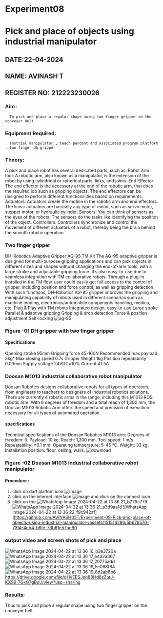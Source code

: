# Experiment08
# Pick and place of objects using industrial manipulator
## DATE:22-04-2024
## NAME: AVINASH T
## REGISTER NO: 212223230026
### Aim :
      To pick and place a regular shape using two finger gripper on the conveyor belt 
### Equipment Required: 
      Instrial manipulator , teach pendant and associated program platform , two finger dh gripper 
### Theory: 
A pick and place robot has several dedicated parts, such as:
Robot Arm tool: A robotic arm, also known as a manipulator, is the extension of the robot by using cylindrical or spherical parts. links, and joints.
End Effector: The end effector is the accessory at the end of the robotic arm, that does the required job such as gripping objects. The end effectors can be designed to perform different functionalities based on requirements.
Actuators: Actuators create the motion in the robotic arm and end effectors. The linear actuators are basically any type of motor, such as servo motor, stepper motor, or hydraulic cylinder.
Sensors: You can think of sensors as the eyes of the robots. The sensors do the tasks like identifying the position of the object.
Controllers: Controllers synchronize and control the movement of different actuators of a robot, thereby being the brain behind the smooth robotic operation.
### Two finger gripper 
DH-Robotics
Adaptive Gripper AG-95 TM Kit
The AG-95 adaptive gripper is designed for multi-purpose gripping applications and can pick objects in different sizes and shapes without changing the end-of-arm tools, with a large stroke and adjustable gripping force. It’s also easy-to-use due to seamless integration with TM collaborative robots.
Through a plug-in installed in the TM flow, user could easily get full access to the control of gripper, including position and force control, as well as gripping detection. With such functions, DH-Robotics AG-95 gripper improves the gripping and manipulating capability of robots used in different scenarios such as machine tending, electronics/automobile components handling, medica, etc.
Plug & Play with TM robots
Integrated design, easy-to-use
Large stroke
Parallel & adaptive gripping
Gripping & drop detection
Force & position adjustment
Self-locking
           ![ag-95](https://user-images.githubusercontent.com/36288975/201618444-9b5a4749-9663-464d-814b-170217763a76.png)
### Figure -01 DH gripper with two finger gripper 
#### Specifications
Opening stroke	95mm
Gripping force 	45-160N
Recommended max payload	3kg*
Max closing speed	0.7s
Gripper Weight	1kg
Position repeatability	0.03mm
Supply voltage	24VDC±10%
Current	≤1.5A
### Doosan M1013 industrial collaborative robot manipulator 
Doosan Robotics designs collaborative robots for all types of operators, from engineers to teachers to designers of industrial robotics solutions. There are currently 4 robotic arms in the range, including this M1013 ROS robotic arm. With 6 degrees of freedom and a total reach of 1,300 mm, the Doosan M1013 Robotic Arm offers the speed and precision of execution necessary for all types of automated operation.
#### specifications 
Technical specifications of the Doosan Robotics M1013 arm:
Degrees of freedom: 6.
Payload: 10 kg.
Reach: 1,300 mm.
Tool speed: 1 m/s.
Repeatability: ±0.1 mm.
Operating temperature: 5–45 °C.
Weight: 33 kg.
Installation position: floor, ceiling, walls.
![download](https://user-images.githubusercontent.com/36288975/201624230-89cc83ff-cecd-49ea-84c6-c67066e9d157.jpg)
### Figure -02 Doosan M1013 industrial collaborative robot manipulator 
#### Procedure : 
1. click on dart platfom icon ![image](https://user-images.githubusercontent.com/36288975/201621038-f1248586-5c20-40fd-8a74-68c7d8b44939.png)
2. click on the internet interface 
![image](https://user-images.githubusercontent.com/36288975/201621235-3b8b46a9-3c19-4207-9ea2-6a7954eb6135.png)
and click on the connect icon 
3. click on the
![WhatsApp Image 2024-04-22 at 13 36 21_b779c779](https://github.com/AVINASH05T/Experiment-08-Pick-and-place-of-objects-using-industrial-manipulator-/assets/151514286/9675c9c5-08bc-4324-b974-27caa2f97900)
![WhatsApp Image 2024-04-22 at 13 36 21_a3d9aa1d](https://github.com/AVINASH05T/Experiment-08-Pick-and-place-of-objects-using-industrial-manipulator-/assets/151514286/68cbeb71-33a7-4d41-836c-584b8ed49d4f)
![WhatsApp Image 2024-04-22 at 13 36 22_f9c942af](https://github.com/AVINASH05T/Experiment-08-Pick-and-place-of-objects-using-industrial-manipulator-/assets/151514286/5b679570-73f4-4eb4-b6fe-73b61e57be90
### output video and screen shots of pick and place 
![WhatsApp Image 2024-04-22 at 13 36 16_b3e3720a](https://github.com/AVINASH05T/Experiment-08-Pick-and-place-of-objects-using-industrial-manipulator-/assets/151514286/37cf5db9-c7aa-4f85-9a8f-6e9d1d62f1b4)
![WhatsApp Image 2024-04-22 at 13 36 17_e432a367](https://github.com/AVINASH05T/Experiment-08-Pick-and-place-of-objects-using-industrial-manipulator-/assets/151514286/9252aa72-fc81-4581-a7d1-4e8ff2ff952e)
![WhatsApp Image 2024-04-22 at 13 36 17_20775add](https://github.com/AVINASH05T/Experiment-08-Pick-and-place-of-objects-using-industrial-manipulator-/assets/151514286/a2efd234-2556-4b4f-acfe-770f09d638fa)
![WhatsApp Image 2024-04-22 at 13 36 19_5c068f84](https://github.com/AVINASH05T/Experiment-08-Pick-and-place-of-objects-using-industrial-manipulator-/assets/151514286/68320dcc-9908-4927-a080-d2bc05dffd78)
![WhatsApp Image 2024-04-22 at 13 36 19_8d2ab8b6](https://github.com/AVINASH05T/Experiment-08-Pick-and-place-of-objects-using-industrial-manipulator-/assets/151514286/24eb0d65-6d17-4773-8db7-af4a9a36e031)
https://drive.google.com/file/d/1vEESJeq83Hd8zZatJ-KX99_7GxG7gBuU/view?usp=sharing
### Results: 
Thus to pick and place a regular shape using two finger gripper on the conveyor belt 






